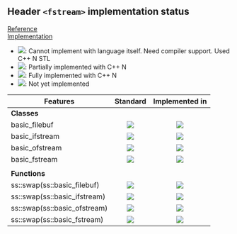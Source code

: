 ## Header `<fstream>` implementation status

[Reference](https://en.cppreference.com/w/cpp/header/fstream)  
[Implementation](../ss/include/ss/fstream.h)

* ![](https://img.shields.io/badge/C%2B%2B-N-red): Cannot implement with language itself. Need compiler support. Used C++ N STL
* ![](https://img.shields.io/badge/C%2B%2B-N-blue): Partially implemented with C++ N
* ![](https://img.shields.io/badge/C%2B%2B-N-green): Fully implemented with C++ N
* ![][notyet]: Not yet implemented

| Features                                     | Standard             | Implemented in                    |
|----------------------------------------------|:--------------------:|:---------------------------------:|
| **Classes**                                  |                      |                                   |
| basic_filebuf                                | ![][legacy]          | ![][notyet]                       |
| basic_ifstream                               | ![][legacy]          | ![][notyet]                       |
| basic_ofstream                               | ![][legacy]          | ![][notyet]                       |
| basic_fstream                                | ![][legacy]          | ![][notyet]                       |
|                                              |                      |                                   |
| **Functions**                                |                      |                                   |
| ss::swap(ss::basic_filebuf)                  | ![][cpp11]           | ![][notyet]                       |
| ss::swap(ss::basic_ifstream)                 | ![][cpp11]           | ![][notyet]                       |
| ss::swap(ss::basic_ofstream)                 | ![][cpp11]           | ![][notyet]                       |
| ss::swap(ss::basic_fstream)                  | ![][cpp11]           | ![][notyet]                       |


<!--
	C++11: 8	| 0

	Total: 8	| 0-->

[notyet]: https://img.shields.io/badge/Not_yet-orange
[removed]: https://img.shields.io/badge/Removed-red
[legacy]: https://img.shields.io/badge/legacy-grey

[cppno11]: https://img.shields.io/badge/C%2B%2B-11-red
[cppno14]: https://img.shields.io/badge/C%2B%2B-14-red
[cppno17]: https://img.shields.io/badge/C%2B%2B-17-red
[cppno20]: https://img.shields.io/badge/C%2B%2B-20-red
[cppno23]: https://img.shields.io/badge/C%2B%2B-23-red

[cpppt11]: https://img.shields.io/badge/C%2B%2B-11-blue
[cpppt14]: https://img.shields.io/badge/C%2B%2B-14-blue
[cpppt17]: https://img.shields.io/badge/C%2B%2B-17-blue
[cpppt20]: https://img.shields.io/badge/C%2B%2B-20-blue
[cpppt23]: https://img.shields.io/badge/C%2B%2B-23-blue

[cpp11]: https://img.shields.io/badge/C%2B%2B-11-green
[cpp14]: https://img.shields.io/badge/C%2B%2B-14-green
[cpp17]: https://img.shields.io/badge/C%2B%2B-17-green
[cpp20]: https://img.shields.io/badge/C%2B%2B-20-green
[cpp23]: https://img.shields.io/badge/C%2B%2B-23-green
